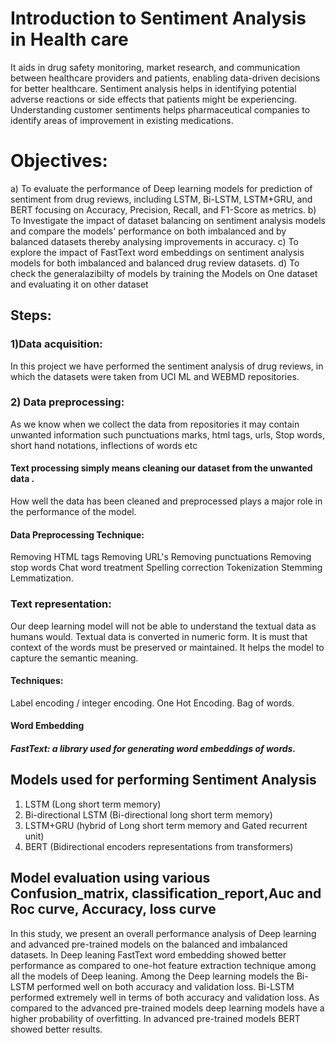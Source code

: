 # Introduction to Sentiment Analysis in Health care
It aids in drug safety monitoring, market research, and communication between healthcare providers and patients, enabling data-driven decisions for better healthcare.
Sentiment analysis helps in identifying potential adverse reactions or side effects that patients might be experiencing.
Understanding customer sentiments helps pharmaceutical companies to identify areas of improvement in existing medications.
# Objectives:
a) To evaluate the performance of Deep learning models for prediction of sentiment from drug reviews, including LSTM, Bi-LSTM, LSTM+GRU, and BERT focusing on Accuracy, Precision, Recall, and F1-Score as metrics.
b) To Investigate the impact of dataset balancing on sentiment analysis models and compare the models' performance on both imbalanced and by balanced datasets thereby analysing improvements in accuracy.
c) To explore the impact of FastText word embeddings on sentiment analysis models for both imbalanced and balanced drug review datasets.
d) To check the generalazibilty of models by training the Models on One dataset and evaluating it on other dataset
## Steps:
### 1)Data acquisition:
 In this project we have performed the sentiment analysis of drug reviews, in which the datasets were taken from UCI ML and WEBMD repositories.
### 2) Data preprocessing:
 As we know when we collect the data from repositories it may contain unwanted information such punctuations marks, html tags, urls, Stop words, short hand notations, inflections of words etc
#### Text processing simply means cleaning our dataset from the unwanted  data .
How well the data has been cleaned and preprocessed plays a major role in the performance of the model.
#### Data Preprocessing Technique:
Removing HTML tags
Removing URL's
Removing punctuations
Removing stop words
Chat word treatment
Spelling correction
Tokenization
Stemming
Lemmatization.
### Text representation:
Our deep learning  model will not be able to understand the textual data as humans would.
Textual data is converted in numeric form.
It is must that context of the words must be preserved or maintained.
It helps the model to capture the semantic meaning.
#### Techniques:
Label encoding / integer encoding.
One Hot Encoding.
Bag of words.
#### Word Embedding
##### FastText: a library used for generating word embeddings of words.
## Models used for performing Sentiment Analysis
1) LSTM (Long short term memory)
2) Bi-directional LSTM (Bi-directional long short term memory)
3) LSTM+GRU (hybrid of Long short term memory and Gated recurrent unit)
4) BERT (Bidirectional encoders representations from transformers)
## Model evaluation using various Confusion_matrix, classification_report,Auc and Roc curve, Accuracy, loss curve
In this study, we present an overall performance analysis of Deep learning and advanced pre-trained models on the balanced and imbalanced datasets.
In Deep leaning FastText word embedding showed better performance as compared to one-hot feature extraction technique among all the models of Deep leaning.
Among the Deep learning models the Bi-LSTM performed well on both accuracy and validation loss.
Bi-LSTM performed extremely well in terms of both accuracy and validation loss. As compared to the advanced pre-trained models deep learning models have a higher probability of overfitting.
In advanced pre-trained models BERT showed better results. 





 
